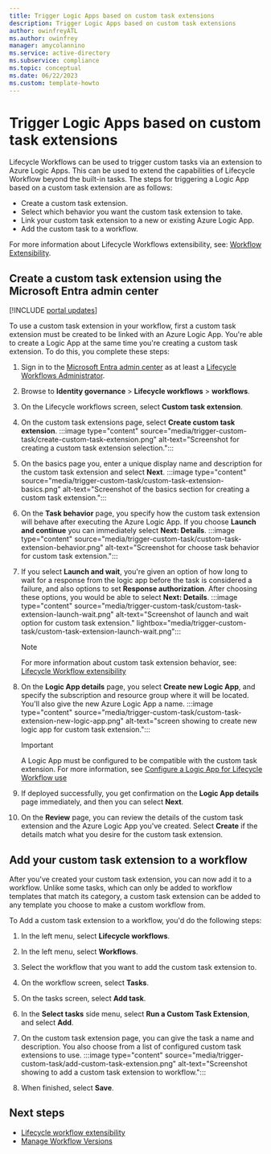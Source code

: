 ```yaml
---
title: Trigger Logic Apps based on custom task extensions
description: Trigger Logic Apps based on custom task extensions
author: owinfreyATL
ms.author: owinfrey
manager: amycolannino
ms.service: active-directory
ms.subservice: compliance
ms.topic: conceptual
ms.date: 06/22/2023
ms.custom: template-howto
---
```



# Trigger Logic Apps based on custom task extensions

Lifecycle Workflows can be used to trigger custom tasks via an extension to Azure Logic Apps. This can be used to extend the capabilities of Lifecycle Workflow beyond the built-in tasks. The steps for triggering a Logic App based on a custom task extension are as follows:

- Create a custom task extension.
- Select which behavior you want the custom task extension to take.
- Link your custom task extension to a new or existing Azure Logic App.
- Add the custom task to a workflow.

For more information about Lifecycle Workflows extensibility, see: [Workflow Extensibility](lifecycle-workflow-extensibility.md).


## Create a custom task extension using the Microsoft Entra admin center

[!INCLUDE [portal updates](~/includes/portal-update.md)]

To use a custom task extension in your workflow, first a custom task extension must be created to be linked with an Azure Logic App. You're able to create a Logic App at the same time you're creating a custom task extension. To do this, you complete these steps:

1. Sign in to the [Microsoft Entra admin center](https://entra.microsoft.com) as at least a [Lifecycle Workflows Administrator](~/identity/role-based-access-control/permissions-reference.md#lifecycle-workflows-administrator).

1. Browse to **Identity governance** > **Lifecycle workflows** > **workflows**.

1. On the Lifecycle workflows screen, select **Custom task extension**. 

1. On the custom task extensions page, select **Create custom task extension**.
    :::image type="content" source="media/trigger-custom-task/create-custom-task-extension.png" alt-text="Screenshot for creating a custom task extension selection.":::
1. On the basics page you, enter a unique display name and description for the custom task extension and select **Next**.
    :::image type="content" source="media/trigger-custom-task/custom-task-extension-basics.png" alt-text="Screenshot of the basics section for creating a custom task extension.":::
1. On the **Task behavior** page, you specify how the custom task extension will behave after executing the Azure Logic App. If you choose **Launch and continue** you can immediately select **Next: Details**.
    :::image type="content" source="media/trigger-custom-task/custom-task-extension-behavior.png" alt-text="Screenshot for choose task behavior for custom task extension.":::

1. If you select **Launch and wait**, you're given an option of how long to wait for a response from the logic app before the task is considered a failure, and also options to set **Response authorization**. After choosing these options, you would be able to select **Next: Details**. 
    :::image type="content" source="media/trigger-custom-task/custom-task-extension-launch-wait.png" alt-text="Screenshot of launch and wait option for custom task extension." lightbox="media/trigger-custom-task/custom-task-extension-launch-wait.png"::: 
     > [!NOTE]
     > For more information about custom task extension behavior, see: [Lifecycle Workflow extensibility](lifecycle-workflow-extensibility.md)
1. On the **Logic App details** page, you select **Create new Logic App**, and specify the subscription and resource group where it will be located. You'll also give the new Azure Logic App a name.
    :::image type="content" source="media/trigger-custom-task/custom-task-extension-new-logic-app.png" alt-text="screen showing to create new logic app for custom task extension.":::
   > [!IMPORTANT]
   > A Logic App must be configured to be compatible with the custom task extension. For more information, see [Configure a Logic App for Lifecycle Workflow use](configure-logic-app-lifecycle-workflows.md) 
1. If deployed successfully, you get confirmation on the **Logic App details** page immediately, and then you can select **Next**. 

1. On the  **Review** page, you can review the details of the custom task extension and the Azure Logic App you've created. Select **Create** if the details match what you desire for the custom task extension.    


## Add your custom task extension to a workflow

After you've created your custom task extension, you can now add it to a workflow.  Unlike some tasks, which can only be added to workflow templates that match its category, a custom task extension can be added to any template you choose to make a custom workflow from.

To Add a custom task extension to a workflow, you'd do the following steps:

1. In the left menu, select **Lifecycle workflows**. 

1. In the left menu, select **Workflows**.

1. Select the workflow that you want to add the custom task extension to.

1. On the workflow screen, select **Tasks**.

1. On the tasks screen, select **Add task**.

1. In the **Select tasks** side menu, select **Run a Custom Task Extension**, and select **Add**.

1. On the custom task extension page, you can give the task a name and description. You also choose from a list of configured custom task extensions to use.
    :::image type="content" source="media/trigger-custom-task/add-custom-task-extension.png" alt-text="Screenshot showing to add a custom task extension to workflow.":::     
1. When finished, select **Save**.   

## Next steps

- [Lifecycle workflow extensibility](lifecycle-workflow-extensibility.md)
- [Manage Workflow Versions](manage-workflow-tasks.md)
